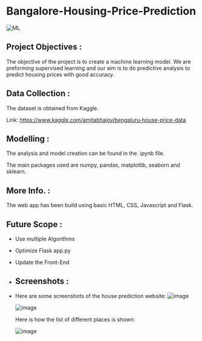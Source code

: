 # Bangalore-Housing-Price-Prediction

![ML](https://img.shields.io/badge/ML-Regression-blue.svg) 

## Project Objectives :
The objective of the project is to create a machine learning model. We are preforming supervised learning and our aim is to do predictive analysis to predict housing prices with good accuracy.

## Data Collection :
The dataset is obtained from Kaggle. 

Link: https://www.kaggle.com/amitabhajoy/bengaluru-house-price-data

## Modelling :
The analysis and model creation can be found in the .ipynb file. 

The main packages used are numpy, pandas, matplotlib, seaborn and sklearn.  

## More Info. :
The web app has been build using basic HTML, CSS, Javascript and Flask.

## Future Scope :
* Use multiple Algorithms
* Optimize Flask app.py
* Update the Front-End

* ## Screenshots :
* Here are some screenshots of the house prediction website:
  ![image](https://github.com/Parth20401/Bangalore_house_Pred/assets/97301303/d19e68f1-d1a5-4947-ba80-ebd32b9c8cdf)
  
  ![image](https://github.com/Parth20401/Bangalore_house_Pred/assets/97301303/d76b410c-5d72-4397-949d-62e5f6476995)

  <p>
    Here is how the list of different places is shown:
  </p>

  ![image](https://github.com/Parth20401/Bangalore_house_Pred/assets/97301303/4b7c4e97-76b2-41cc-9321-7566199f35ee)

  


